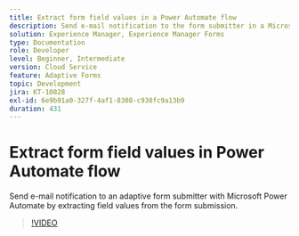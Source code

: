 ```yaml
---
title: Extract form field values in a Power Automate flow
description: Send e-mail notification to the form submitter in a Microsoft Power Automate workflow
solution: Experience Manager, Experience Manager Forms
type: Documentation
role: Developer
level: Beginner, Intermediate
version: Cloud Service
feature: Adaptive Forms
topic: Development
jira: KT-10828
exl-id: 6e9b91a0-327f-4af1-8308-c938fc9a13b9
duration: 431
---
```

# Extract form field values in Power Automate flow

Send e-mail notification to an adaptive form submitter with Microsoft Power Automate by extracting field values from the form submission.

>[!VIDEO](https://video.tv.adobe.com/v/345957?quality=12&learn=on)

